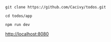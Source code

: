```nodejs
git clone https://github.com/Cacivy/todos.git

cd todos/app

npm run dev
```

[http://localhost:8080](http://localhost:8080)